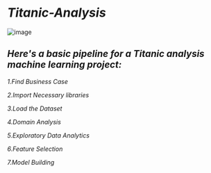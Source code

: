 # *Titanic-Analysis*
![image](https://github.com/Tanwar-12/Titanic-Analysis-/assets/110081008/3c21bd95-d573-4705-8a8a-56b40348656a)
## *Here's a basic pipeline for a Titanic analysis machine learning project:*

*1.Find Business Case*

*2.Import Necessary libraries*

*3.Load the Dataset*

*4.Domain Analysis*

*5.Exploratory Data Analytics*

*6.Feature Selection*

*7.Model Building*

